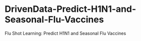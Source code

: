 # DrivenData-Predict-H1N1-and-Seasonal-Flu-Vaccines
Flu Shot Learning: Predict H1N1 and Seasonal Flu Vaccines
